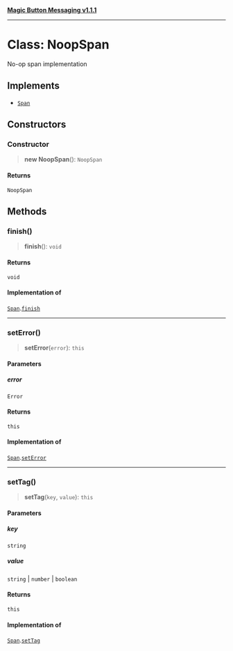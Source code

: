 [**Magic Button Messaging v1.1.1**](../README.md)

***

# Class: NoopSpan

No-op span implementation

## Implements

- [`Span`](../interfaces/Span.md)

## Constructors

### Constructor

> **new NoopSpan**(): `NoopSpan`

#### Returns

`NoopSpan`

## Methods

### finish()

> **finish**(): `void`

#### Returns

`void`

#### Implementation of

[`Span`](../interfaces/Span.md).[`finish`](../interfaces/Span.md#finish)

***

### setError()

> **setError**(`error`): `this`

#### Parameters

##### error

`Error`

#### Returns

`this`

#### Implementation of

[`Span`](../interfaces/Span.md).[`setError`](../interfaces/Span.md#seterror)

***

### setTag()

> **setTag**(`key`, `value`): `this`

#### Parameters

##### key

`string`

##### value

`string` | `number` | `boolean`

#### Returns

`this`

#### Implementation of

[`Span`](../interfaces/Span.md).[`setTag`](../interfaces/Span.md#settag)
